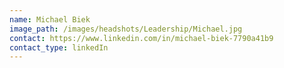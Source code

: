 ```yaml
---
name: Michael Biek
image_path: /images/headshots/Leadership/Michael.jpg
contact: https://www.linkedin.com/in/michael-biek-7790a41b9
contact_type: linkedIn
---
```

